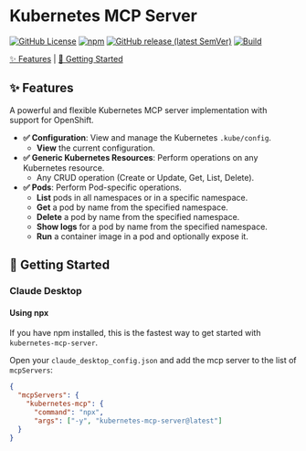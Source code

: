 # Kubernetes MCP Server

[![GitHub License](https://img.shields.io/github/license/manusa/kubernetes-mcp-server)](https://github.com/manusa/kubernetes-mcp-server/blob/main/LICENSE)
[![npm](https://img.shields.io/npm/v/kubernetes-mcp-server)](https://www.npmjs.com/package/kubernetes-mcp-server)
[![GitHub release (latest SemVer)](https://img.shields.io/github/v/release/manusa/kubernetes-mcp-server?sort=semver)](https://github.com/manusa/kubernetes-mcp-server/releases/latest)
[![Build](https://github.com/manusa/kubernetes-mcp-server/actions/workflows/build.yaml/badge.svg)](https://github.com/manusa/kubernetes-mcp-server/actions/workflows/build.yaml)

[✨ Features](#features) | [🚀 Getting Started](#getting-started)

## ✨ Features <a id="features"></a>

A powerful and flexible Kubernetes MCP server implementation with support for OpenShift.

- **✅ Configuration**: View and manage the Kubernetes `.kube/config`.
  - **View** the current configuration.
- **✅ Generic Kubernetes Resources**: Perform operations on any Kubernetes resource.
  - Any CRUD operation (Create or Update, Get, List, Delete).
- **✅ Pods**: Perform Pod-specific operations.
  - **List** pods in all namespaces or in a specific namespace.
  - **Get** a pod by name from the specified namespace.
  - **Delete** a pod by name from the specified namespace.
  - **Show logs** for a pod by name from the specified namespace.
  - **Run** a container image in a pod and optionally expose it.

## 🚀 Getting Started <a id="getting-started"></a>

### Claude Desktop

#### Using npx

If you have npm installed, this is the fastest way to get started with `kubernetes-mcp-server`.

Open your `claude_desktop_config.json` and add the mcp server to the list of `mcpServers`:
``` json
{
  "mcpServers": {
    "kubernetes-mcp": {
      "command": "npx",
      "args": ["-y", "kubernetes-mcp-server@latest"]
  }
}
```

